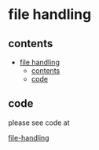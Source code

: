 # file handling

## contents

- [file handling](#file-handling)
  - [contents](#contents)
  - [code](#code)

## code

please see code at

[file-handling](../projects/file-handling/)


